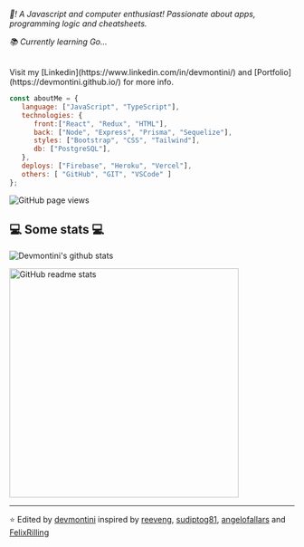 <p><em>👋! A Javascript and computer enthusiast! Passionate about apps, programming logic and cheatsheets.</em></p>
<p><em>📚 Currently learning Go... </em></p>
   </br>
Visit my [Linkedin](https://www.linkedin.com/in/devmontini/) and [Portfolio](https://devmontini.github.io/) for more info.

```javascript
const aboutMe = {
   language: ["JavaScript", "TypeScript"],
   technologies: {
      front:["React", "Redux", "HTML"],
      back: ["Node", "Express", "Prisma", "Sequelize"],
      styles: ["Bootstrap", "CSS", "Tailwind"],
      db: ["PostgreSQL"],
   },
   deploys: ["Firebase", "Heroku", "Vercel"],
   others: [ "GitHub", "GIT", "VSCode" ]
};
```
<img src="https://komarev.com/ghpvc/?username=devmontini&color=45707a&style=flat-square" alt="GitHub page views">

<h2>💻 Some stats 💻</h2>

![Devmontini's github stats](https://github-readme-stats.vercel.app/api?username=devmontini&show_icons=true&title_color=fff&icon_color=79ff97&text_color=9f9f9f&bg_color=151515)

<img src="https://github-readme-stats.vercel.app/api/top-langs/?username=devmontini&layout=compact&theme=onedark&langs_count=6&hide_border=true&hide=jupyter%20notebook,vim%20script,roff,css,scheme,scss&title_color=a9b665&icon_color=e3a84e&text_color=dfbf8e&bg_color=282828&custom_title=My&nbsp;Language&nbsp;Stats" alt="GitHub readme stats" width=405px>

---

⭐️ Edited by [devmontini](https://github.com/devmontini) inspired by [reeveng](https://github.com/reeveng), [sudiptog81](https://github.com/sudiptog81), [angelofallars](https://github.com/angelofallars) and [FelixRilling](https://github.com/)
